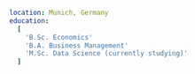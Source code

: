 ```yaml
location: Munich, Germany
education:
  [
    'B.Sc. Economics'
    'B.A. Business Management'
    'M.Sc. Data Science (currently studying)'
  ]
```



<!--
### Hi there 👋
**TheArmbreaker/TheArmbreaker** is a ✨ _special_ ✨ repository because its `README.md` (this file) appears on your GitHub profile.

Here are some ideas to get you started:

- 🔭 I’m currently working on ...
- 🌱 I’m currently learning ...
- 👯 I’m looking to collaborate on ...
- 🤔 I’m looking for help with ...
- 💬 Ask me about ...
- 📫 How to reach me: ...
- 😄 Pronouns: ...
- ⚡ Fun fact: ...
-->
